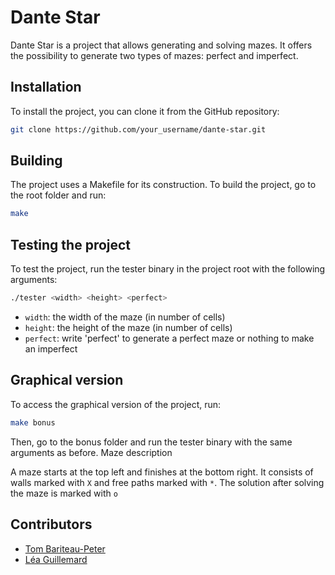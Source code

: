 # Dante Star

Dante Star is a project that allows generating and solving mazes. It offers the possibility to generate two types of mazes: perfect and imperfect.

## Installation

To install the project, you can clone it from the GitHub repository:

```bash
git clone https://github.com/your_username/dante-star.git
```
## Building

The project uses a Makefile for its construction. To build the project, go to the root folder and run:

```bash
make
```

## Testing the project

To test the project, run the tester binary in the project root with the following arguments:

```bash
./tester <width> <height> <perfect>
```
- `width`: the width of the maze (in number of cells)
- `height`: the height of the maze (in number of cells)
- `perfect`: write 'perfect' to generate a perfect maze or nothing to make an imperfect

## Graphical version

To access the graphical version of the project, run:

```bash
make bonus
```

Then, go to the bonus folder and run the tester binary with the same arguments as before.
Maze description

A maze starts at the top left and finishes at the bottom right. It consists of walls marked with `X` and free paths marked with `*`. The solution after solving the maze is marked with `o`

## Contributors

 - <a href="https://github.com/Tomi-Tom">Tom Bariteau-Peter</a>
 - <a href="https://github.com/Steci">Léa Guillemard</a>

